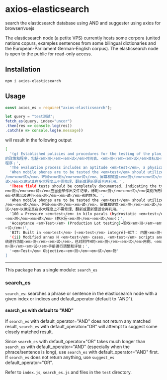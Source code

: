 # axios-elasticsearch
search the elasticsearch database using AND and suggester using axios for browser/vuejs

The elasticsearch node (a petite VPS) currently hosts some corpora (united nations copurs, examples sentences from some bilingual dictionaries and the European-Parliament German-English corpus). The elasticsearch node is open to the public for read-only access.

## Installation
`npm i axios-elasticsearch `

## Usage

```js
const axios_es = require("axios-elasticsearch");

let query = "test测试";
fetch_es(query, index="uncor")
.then(res => console.log(res))
.catch(e => console.log(e.message))

```
will result in the following output
```bash
[
  '(g) Established policies and procedures for the testing of the plan, including <em>test</em> schedules, <em>test</em> objectives and <em>test</em> review procedures;→(g) 规定<em>测</em><em>试</em>计划
的政策和程序，包括<em>测</em><em>试</em>时间表、<em>测</em><em>试</em>目标及<em>测</em><em>试</em>审查
程序；',
  'The evaluation process includes an aptitude <em>test</em>, a physical <em>test</em> and an interview.→评价过程包括能力倾向<em>测</em><em>试</em>、体能<em>测</em><em>试</em>和面<em>试</em>。',
  'When mobile phones are to be tested the <em>test</em> should utilize at minimum an "air" or "ping" <em>test</em>, loop-back <em>test</em>, a screen and keypad <em>test</em>, and a battery <em>test</em> to determine to what extent they are suitable for reuse with or without repair, refurbishment or upgrading.→移动电话进行<em>测</em><em>试</em>时，该<em>测</em><em>试</em>应至少进行"空气"或"声脉冲"<em>测<
/em><em>试</em>、环回<em>测</em><em>试</em>、屏幕和键盘<em>测</em><em>试</em>，并进行电池<em>测</em><em>
试</em>以确定其在多大程度上不需修理、翻新或更新便适合再利用。',
  'These field tests should be completely documented, indicating the type of <em>test</em>, equipment utilized, <em>test</em> results and the name of the individual conducting the <em>test</em>.→这些实地<
em>测</em><em>试</em>应当全部作出文件记录，标明<em>测</em><em>试</em>类别所用设备，<em>测</em><em>试</
em>结果以及进行<em>测</em><em>试</em>者的姓名。',
  'When mobile phones are to be tested the <em>test</em> should utilize at minimum an "air" or "ping" <em>test</em>, loop-back <em>test</em>, a screen and keypad <em>test</em>, and a battery <em>test</em> to determine to what extent they are suitable for reuse with or without repair, refurbishment or upgrading.→移动电话进行<em>测</em><em>试</em>时，该<em>测</em><em>试</em>应至少进行"空气"或"声脉冲"<em>测<
/em><em>试</em>、环回<em>测</em><em>试</em>、屏幕和键盘<em>测</em><em>试</em>，并进行电池<em>测</em><em>
试</em>以确定其在多大程度上不需修理、翻新或更新便适合再利用。',
  '100 = Pressure <em>test</em> in kilo pacals (hydrostatic <em>test</em>);→对以公斤计算的货物进行拉力
<em>测</em><em>试</em>（静水压<em>测</em><em>试</em>）；',
  'Acceptance <em>Test</em> (Production Lot testing)→验收<em>测</em><em>试</em>(生产批次<em>测</em><em
>试</em>)',
  'BIT: Built in <em>test</em> [<em>test</em> integré]→BIT： 内置<em>测</em><em>试</em>',
  '(ii) Modified annex H <em>test</em> cases, <em>test</em> scripts and <em>test</em> manuals have been developed and evaluated in order to prepare for functional CSEUR tests;→为了准备对合并的欧洲登记册系
统进行功能<em>测</em><em>试</em>，已对附件H的<em>测</em><em>试</em>用例、<em>测</em><em>试</em>脚本和<e
m>测</em><em>试</em>手册进行调整和评估；',
  '<em>Test</em> Objective→<em>测</em><em>试</em>物'
]
```

---
This package has a single module: `search_es`

### search_es
`search_es`: searches a phrase or sentence in the elasticsearch node with a given index or indices and default_operator (default to "AND").

#### search_es with default to "AND"
If `search_es` with default_operator="AND" does not return any matched result, `search_es` with default_operator="OR" will attempt to suggest some closely matched result.

Since `search_es` with default_operator="OR" takes much longer than `search_es` with default_operator="AND" (especially when the phrace/sentence is long), use `search_es` with default_operator="AND" first. If `search_es` does not return anything, use `suggest_es` default_operator="OR".

Refer to `index.js`, `search_es.js` and files in the `test` directory.
